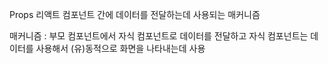 Props
리액트 컴포넌트 간에 데이터를 전달하는데 사용되는 매커니즘

매커니즘 :  부모 컴포넌트에서 자식 컴포넌트로 데이터를 전달하고 자식 컴포넌트는 데이터를 사용해서 (유)동적으로 화면을 나타내는데 사용
